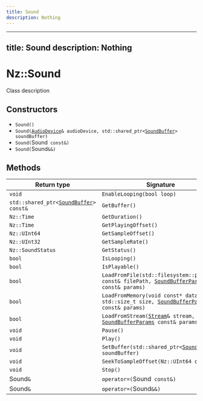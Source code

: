 ```yaml
---
title: Sound
description: Nothing
---
```


---
title: Sound
description: Nothing
---

# Nz::Sound

Class description

## Constructors

- `Sound()`
- `Sound(`[`AudioDevice`](documentation/generated/Audio/AudioDevice.md)`& audioDevice, std::shared_ptr<`[`SoundBuffer`](documentation/generated/Audio/SoundBuffer.md)`> soundBuffer)`
- `Sound(`Sound` const&)`
- `Sound(`Sound`&&)`

## Methods

| Return type | Signature |
| ----------- | --------- |
| `void` | `EnableLooping(bool loop)` |
| `std::shared_ptr<`[`SoundBuffer`](documentation/generated/Audio/SoundBuffer.md)`> const&` | `GetBuffer()` |
| `Nz::Time` | `GetDuration()` |
| `Nz::Time` | `GetPlayingOffset()` |
| `Nz::UInt64` | `GetSampleOffset()` |
| `Nz::UInt32` | `GetSampleRate()` |
| `Nz::SoundStatus` | `GetStatus()` |
| `bool` | `IsLooping()` |
| `bool` | `IsPlayable()` |
| `bool` | `LoadFromFile(std::filesystem::path const& filePath, `[`SoundBufferParams`](documentation/generated/Audio/SoundBufferParams.md)` const& params)` |
| `bool` | `LoadFromMemory(void const* data, std::size_t size, `[`SoundBufferParams`](documentation/generated/Audio/SoundBufferParams.md)` const& params)` |
| `bool` | `LoadFromStream(`[`Stream`](documentation/generated/Core/Stream.md)`& stream, `[`SoundBufferParams`](documentation/generated/Audio/SoundBufferParams.md)` const& params)` |
| `void` | `Pause()` |
| `void` | `Play()` |
| `void` | `SetBuffer(std::shared_ptr<`[`SoundBuffer`](documentation/generated/Audio/SoundBuffer.md)`> soundBuffer)` |
| `void` | `SeekToSampleOffset(Nz::UInt64 offset)` |
| `void` | `Stop()` |
| Sound`&` | `operator=(`Sound` const&)` |
| Sound`&` | `operator=(`Sound`&&)` |
